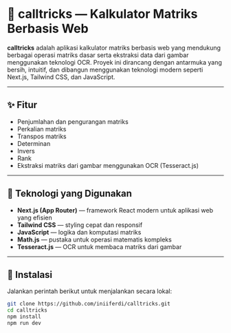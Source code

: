 # 🧮 calltricks — Kalkulator Matriks Berbasis Web

**calltricks** adalah aplikasi kalkulator matriks berbasis web yang mendukung berbagai operasi matriks dasar serta ekstraksi data dari gambar menggunakan teknologi OCR. Proyek ini dirancang dengan antarmuka yang bersih, intuitif, dan dibangun menggunakan teknologi modern seperti Next.js, Tailwind CSS, dan JavaScript.

---

## ✨ Fitur

- Penjumlahan dan pengurangan matriks
- Perkalian matriks
- Transpos matriks
- Determinan
- Invers
- Rank
- Ekstraksi matriks dari gambar menggunakan OCR (Tesseract.js)

---

## 🧰 Teknologi yang Digunakan

- **Next.js (App Router)** — framework React modern untuk aplikasi web yang efisien
- **Tailwind CSS** — styling cepat dan responsif
- **JavaScript** — logika dan komputasi matriks
- **Math.js** — pustaka untuk operasi matematis kompleks
- **Tesseract.js** — OCR untuk membaca matriks dari gambar

---

## 🚀 Instalasi

Jalankan perintah berikut untuk menjalankan secara lokal:

```bash
git clone https://github.com/iniiferdi/calltricks.git
cd calltricks
npm install
npm run dev

